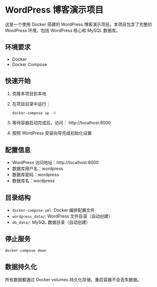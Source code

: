 # WordPress 博客演示项目

这是一个使用 Docker 搭建的 WordPress 博客演示项目。本项目包含了完整的 WordPress 环境，包括 WordPress 核心和 MySQL 数据库。

## 环境要求

- Docker
- Docker Compose

## 快速开始

1. 克隆本项目到本地

2. 在项目目录中运行：
   ```bash
   docker-compose up -d
   ```

3. 等待容器启动完成后，访问：
   http://localhost:8000

4. 按照 WordPress 安装向导完成初始化设置

## 配置信息

- WordPress 访问地址：http://localhost:8000
- 数据库用户名：wordpress
- 数据库密码：wordpress
- 数据库名：wordpress

## 目录结构

- `docker-compose.yml`: Docker 编排配置文件
- `wordpress_data/`: WordPress 文件目录（自动创建）
- `db_data/`: MySQL 数据目录（自动创建）

## 停止服务

```bash
docker-compose down
```

## 数据持久化

所有数据都通过 Docker volumes 持久化存储，重启容器不会丢失数据。